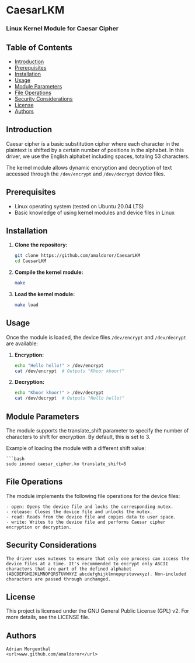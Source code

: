 # CaesarLKM

### Linux Kernel Module for Caesar Cipher


## Table of Contents

- [Introduction](#introduction)
- [Prerequisites](#prerequisites)
- [Installation](#installation)
- [Usage](#usage)
- [Module Parameters](#module-parameters)
- [File Operations](#file-operations)
- [Security Considerations](#security-considerations)
- [License](#license)
- [Authors](#authors)

## Introduction

Caesar cipher is a basic substitution cipher where each character in the plaintext is shifted by a certain number of positions in the alphabet. In this driver, we use the English alphabet including spaces, totaling 53 characters.

The kernel module allows dynamic encryption and decryption of text accessed through the <code>/dev/encrypt</code> and <code>/dev/decrypt</code> device files.

## Prerequisites

- Linux operating system (tested on Ubuntu 20.04 LTS)
- Basic knowledge of using kernel modules and device files in Linux

## Installation

1. **Clone the repository:**
   ```bash
   git clone https://github.com/amaldoror/CaesarLKM
   cd CaesarLKM
   
2. **Compile the kernel module:**
   ```bash
   make
   
3. **Load the kernel module:**
   ```bash
   make load
   
## Usage

Once the module is loaded, the device files <code>/dev/encrypt</code> and <code>/dev/decrypt</code> are available:

1. **Encryption:**
    ```bash
    echo "Hello hello!" > /dev/encrypt
    cat /dev/encrypt  # Outputs "Khoor khoor!"
   
2. **Decryption:**
    ```bash
    echo "Khoor khoor!" > /dev/decrypt
    cat /dev/decrypt  # Outputs "Hello hello!"
    
## Module Parameters

The module supports the translate_shift parameter to specify the number of characters to shift for encryption. By default, this is set to 3.

Example of loading the module with a different shift value:

    ```bash
    sudo insmod caesar_cipher.ko translate_shift=5

## File Operations

The module implements the following file operations for the device files:

    - open: Opens the device file and locks the corresponding mutex.
    - release: Closes the device file and unlocks the mutex.
    - read: Reads from the device file and copies data to user space.
    - write: Writes to the device file and performs Caesar cipher encryption or decryption.

## Security Considerations

    The driver uses mutexes to ensure that only one process can access the device files at a time. It's recommended to encrypt only ASCII characters that are part of the defined alphabet (ABCDEFGHIJKLMNOPQRSTUVWXYZ abcdefghijklmnopqrstuvwxyz). Non-included characters are passed through unchanged.

## License

This project is licensed under the GNU General Public License (GPL) v2. For more details, see the LICENSE file.

## Authors

    Adrian Morgenthal
    <url>www.github.com/amaldoror</url>


